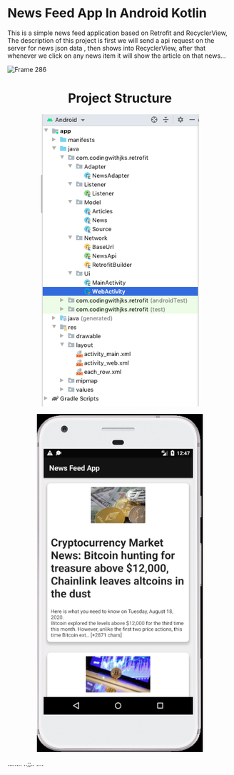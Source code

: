# News Feed App In Android Kotlin

This is a simple news feed application based on Retrofit and RecyclerView, The description of this project is first we will send a api request on the server for news json data , then shows into RecyclerView, after that whenever we click on any news item it will show the article on that news...


![Frame 286](https://user-images.githubusercontent.com/61702243/96287661-e6e86880-0fff-11eb-9461-7d7da448af70.png)
<h1 align="center">Project Structure</h1>
<p align="center">
<img src="app/src/main/res/drawable/first.png"/>
</p>

<p align="center">
<img src="app/src/main/res/drawable/second.png"/>
</p>

........
..;;..
....

